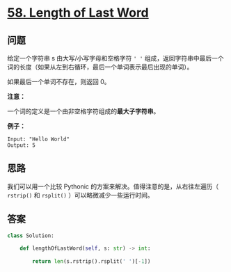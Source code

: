 # [58. Length of Last Word](https://leetcode.com/problems/length-of-last-word/)

## 问题

给定一个字符串 s 由大写/小写字母和空格字符 `' '` 组成，返回字符串中最后一个词的长度（如果从左到右循环，最后一个单词表示最后出现的单词）。

如果最后一个单词不存在，则返回 0。

**注意：**

一个词的定义是一个由非空格字符组成的**最大子字符串**。

**例子：**

```
Input: "Hello World"
Output: 5
```

## 思路

我们可以用一个比较 Pythonic 的方案来解决。值得注意的是，从右往左遍历（ `rstrip()` 和 `rsplit()` ）可以略微减少一些运行时间。


## 答案

```python
class Solution:
    
    def lengthOfLastWord(self, s: str) -> int:
        
        return len(s.rstrip().rsplit(' ')[-1])
```